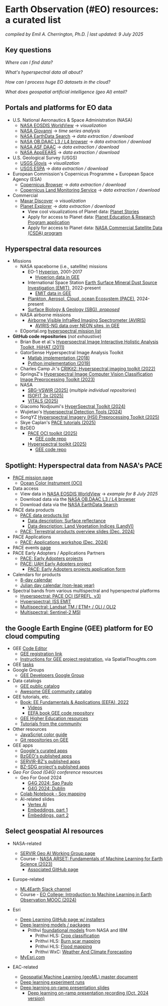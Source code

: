 # Earth Observation (#EO) resources: a curated list

*compiled by Emil A. Cherrington, Ph.D. | last updated: 9 July 2025*

## Key questions
*Where can I find data?*

*What's hyperspectral data all about?*

*How can I process huge EO datasets in the cloud?* 

*What does geospatial artificial intelligence (geo AI) entail?*

## Portals and platforms for EO data
* U.S. National Aeronautics & Space Administration (NASA)
  * [NASA EOSDIS WorldView](https://worldview.earthdata.nasa.gov/) -> *visualization*
  * [NASA Giovanni](https://giovanni.gsfc.nasa.gov/giovanni/) -> *time series analysis*
  * [NASA EarthData Search](https://search.earthdata.nasa.gov/search) -> *data extraction / download*
  * [NASA  OB.DAAC L3 / L4 browser](https://oceandata.sci.gsfc.nasa.gov/l3/) -> *data extraction / download*
  * [NASA ASF DAAC](https://search.asf.alaska.edu/#/) -> *data extraction / download*
  * [NASA AppEEARS](https://appeears.earthdatacloud.nasa.gov/) -> *data extraction / download*
* U.S. Geological Survey (USGS)
  * [USGS Glovis](https://glovis.usgs.gov/app) -> *visualization*
  * [USGS ESPA](https://espa.cr.usgs.gov/) -> *data extraction / download*
* European Commission's Copernicus Programme + European Space Agency (ESA)
  * [Copernicus Browser](https://browser.dataspace.copernicus.eu/) -> *data extraction / download*
  * [Copernicus Land Monitoring Service](https://land.copernicus.eu/en) -> *data extraction / download*
* Commercial
  * [Maxar Discover](https://discover.maxar.com/) -> *visualization*
  * [Planet Explorer](https://www.planet.com/explorer/) -> *data extraction / download*
    * View cool visualizations of Planet data: [Planet Stories](https://www.planet.com/stories/)
    * Apply for access to Planet data: [Planet Education & Research Program application](https://www.planet.com/industries/education-and-research/#apply-now)
    * Apply for access to Planet data: [NASA Commercial Satellite Data (CSDA) program](https://csdap.earthdata.nasa.gov/signup/)

## Hyperspectral data resources
* Missions
  * NASA spaceborne (i.e., satellite) missions
    * EO-1 [Hyperion](https://www.usgs.gov/centers/eros/science/usgs-eros-archive-earth-observing-one-eo-1-hyperion), 2001-2017
      * [Hyperion data in GEE](https://developers.google.com/earth-engine/datasets/catalog/EO1_HYPERION)
    * International Space Station [Earth Surface Mineral Dust Source Investigation (EMIT)](https://earth.jpl.nasa.gov/emit/), 2022-present
      * [EMIT data in GEE](https://developers.google.com/earth-engine/datasets/catalog/NASA_EMIT_L2A_RFL)
    * [Plankton, Aerosol, Cloud, ocean Ecosystem (PACE)](https://pace.oceansciences.org/), 2024-present
    * [Surface Biology & Geology (SBG), *proposed*](https://sbg.jpl.nasa.gov/)
  * NASA airborne missions
    * [Airborne Visible InfraRed Imaging Spectrometer (AVIRIS)](https://aviris.jpl.nasa.gov/)
      * [AVIRIS-NG data over NEON sites, in GEE](https://developers.google.com/earth-engine/datasets/catalog/projects_neon-prod-earthengine_assets_HSI_REFL_002)
  * EOportal.org [hyperspectral mission list](https://www.eoportal.org/other-space-activities/hyperspectral-imaging)
* **GitHub code repositories** (*not exhaustive*)
  * Brian Bue et al.'s [Hyperspectral Image Interactive Holistic Analysis Toolkit, HiiHAT (2011)](https://github.com/dsmbgu8/HiiHAT)
  * GatorSense Hyperspectral Image Analysis Toolkit
    * [Matlab implementation (2018)](https://github.com/GatorSense/hsi_toolkit)
    * [Python implementation (2019)](https://github.com/GatorSense/hsi_toolkit_py)
  * Charles Camp Jr.'s [CRIKit2: Hyperspectral imaging toolkit (2022)](https://github.com/CCampJr/CRIkit2)
  * SpringsZ's [Hyperspectral Image Computer Vision Classification Image Preprocessing Toolkit (2023)](https://github.com/springsZ/Hyperspectral-Image-Computer-Vision-Classification-Image-Preprocessing-Toolkit)
  * NASA
    * [SBG-VSWIR (2025)](https://github.com/sbg-vswir) (*multiple individual repositories*)
    * [ISOFIT 3x (2025)](https://github.com/isofit/isofit)
    * [VITALS (2025)](https://github.com/nasa/VITALS)
  * Giacomo Nodjoumi's [HyperSpectral Toolkit (2024)](https://github.com/Hyradus/HyperSpectralToolkit)
  * Wujietao's [Hyperspectral Detection Tools (2024)](https://github.com/wujietao233/Hyperspectral_Detection_Tools)
  * SongYZ [Hyperspectral Imagery (HSI) Preprocessing Toolkit (2025)](https://github.com/songyz2019/hsi-preprocessing-toolkit)
  * Skye Caplan's [PACE tutorials (2025)](https://github.com/skyecaplan/pace_tutorials)
  * BzGEO
    * [PACE OCI toolkit (2025)](https://github.com/BzGEO/pace_oci_toolkit)
      * [GEE code repo](https://bit.ly/gee_repo_pace_oci)
    * [Hyperspectral toolkit (2025)](https://github.com/BzGEO/hyperspectral_toolkit)
      * [GEE code repo](https://bit.ly/gee_repo_hyperspectral)

## Spotlight: Hyperspectral data from NASA's PACE
* [PACE mission page](https://pace.oceansciences.org/)
  * [Ocean Color Instrument (OCI)](https://pace.oceansciences.org/oci.htm)
* Data access
  * View data in [NASA EOSDIS WorldView](https://go.nasa.gov/4kNDA1z) -> *example for 8 July 2025*
  * Download data via the [NASA  OB.DAAC L3 / L4 browser](https://oceandata.sci.gsfc.nasa.gov/l3/)
  * Download data via the [NASA EarthData Search](https://search.earthdata.nasa.gov/search?fi=OCI&as[platforms][0]=Space-based%20Platforms%3AEarth%20Observation%20Satellites%3A%3APACE&as[instrument][0]=OCI&fpb0=Space-based%20Platforms&fpc0=Earth%20Observation%20Satellites&fps0=PACE)
* PACE data products
  * [PACE data products list](https://pace.oceansciences.org/data_table.htm)
    * [Data description: Surface reflectance](https://oceancolor.gsfc.nasa.gov/data/10.5067/PACE/OCI/L2/SFREFL/3.0)
    * [Data description: Land Vegetation Indices (LandVI)](https://oceancolor.gsfc.nasa.gov/data/10.5067/PACE/OCI/L2/LANDVI/3.0)
  * [PACE: Terrestrial products overview slides (Dec. 2024)](https://pace.oceansciences.org/docs/03-c-Huemmrich_PACE_Terrestrial.pdf)
* PACE Applications
  * [PACE: Applications workshop (Dec. 2024)](https://pace.oceansciences.org/event_archive/2024-PACE-Applications-Workshop.htm)
* PACE events [page](https://pace.oceansciences.org/events.htm)
* PACE Early Adopters / Applications Partners
  * [PACE: Early Adopters projects](https://pace.oceansciences.org/app_adopters.htm)
  * [PACE: UAH Early Adopters project](https://pace.oceansciences.org/people_ea.htm?id=127)
    * [PACE: Early Adopters projects application form](https://forms.gle/ZxUeqDJDZu47SEzD8)
* Calendars for products
  * [8-day calendar](https://bit.ly/pace_oci_8d_cal)
  * [Julian day calendar (non-leap year)](https://satcorps.larc.nasa.gov/safari/JulianDayChart.html)
* Spectral bands from various multispectral and hyperspectral platforms
  * [Hyperspectral: PACE OCI (SFREFL, v3)](https://bit.ly/pace_oci_sr_v3_bands)
  * [Hyperspectral: ISS EMIT](https://bit.ly/iss_emit_bands)
  * [Multispectral: Landsat TM / ETM+ / OLI / OLI2](https://bit.ly/landsat_bands)
  * [Multispectral: Sentinel-2 MSI](https://bit.ly/s2_bands)

## the Google Earth Engine (GEE) platform for EO cloud computing
* GEE [Code Editor](https://code.earthengine.google.com/)
  * [GEE registration link](https://earthengine.google.com/signup/)
  * [Instructions for GEE project registration](https://courses.spatialthoughts.com/gee-sign-up.html), via SpatialThoughts.com
* GEE [tasks](https://code.earthengine.google.com/tasks)
* Google Groups
  * [GEE Developers Google Group](https://groups.google.com/g/google-earth-engine-developers)
* Data catalogs
  * [GEE public catalog](https://developers.google.com/earth-engine/datasets)
  * [Awesome GEE community catalog](https://gee-community-catalog.org/)
* GEE tutorials, etc.
  * [Book: EE Fundamentals & Applications (EEFA), 2022](https://www.eefabook.org/)
    * [Videos](https://www.youtube.com/@eefabook3667/videos)
    * [EEFA book GEE code repository](https://earthengine.googlesource.com/projects/gee-edu/book)
  * [GEE Higher Education resources](https://developers.google.com/earth-engine/tutorials/edu)
  * [Tutorials from the community](https://developers.google.com/earth-engine/tutorials/community/explore)
* Other resources
  * [JavaScript color guide](http://www.javascripter.net/faq/colornam.htm)
  * [Git repositories on GEE](https://earthengine.googlesource.com/)
* GEE apps
   * [Google's curated apps](https://www.earthengine.app/)
   * [BzGEO's published apps](https://bzgeo.users.earthengine.app/)
   * [SERVIR-BZ's published apps](https://servirbz.users.earthengine.app/)
   * [BZ-SDG project's published apps](https://bz-sdg.earthengine.app/)
* *Geo For Good (G4G) conference* resources
  * Geo For Good 2024
    * [G4G 2024: Sao Paulo](https://earthoutreachonair.withgoogle.com/events/geoforgood24-saopaulo)
    * [G4G 2024: Dublin](https://earthoutreachonair.withgoogle.com/events/geoforgood24-dublin)
  * [Colab Notebook - Soy mapping](https://colab.research.google.com/drive/1Iip9Li7ZguMxKUjZ4mbcg_q1EDyAvUB2)
  * AI-related slides
    * [Vertex AI](https://docs.google.com/presentation/d/1eNJDIoJg-ADrxC09JIzl00frjyseEc917rItTDPalGI/edit#slide=id.g303d87bcffc_0_0)
    * [Embeddings, part 1](https://docs.google.com/presentation/d/1ZfBYUNV1w377rkxc3REm5_evyzMJF6szxXGBszKC7uw/edit#slide=id.g3012811fd68_0_1316)
    * [Embeddings, part 2](https://docs.google.com/presentation/d/1azsWfeDuC-ZF5L8LNuWAEe49UOsxC-pPvqyZvSvJThk/edit#slide=id.g303d69aca51_0_197)
 
## Select geospatial AI resources

* NASA-related
  * [SERVIR Geo AI Working Group page](https://sites.google.com/uah.edu/geo-ai-working-group/home)
  * Course - [NASA ARSET: Fundamentals of Machine Learning for Earth Science (2023)](https://appliedsciences.nasa.gov/get-involved/training/english/arset-fundamentals-machine-learning-earth-science)
    * [Associated GitHub page](https://github.com/NASAARSET/ARSET_ML_Fundamentals)

* Europe-related
  * [ML4Earth Slack channel](https://ml4earthworkspace.slack.com/team)
  * Course - [EO College: Introduction to Machine Learning in Earth Observation MOOC (2024)](https://eo-college.org/courses/introduction-to-machine-learning-for-earth-observation/)

* Esri
  * [Deep Learning GitHub page w/ installers](https://github.com/Esri/deep-learning-frameworks?tab=readme-ov-file)
  * [Deep learning models / packages](https://livingatlas.arcgis.com/en/browse/#d=1&type=tool&itemTypes=Deep+Learning+Package)
    * Prithvi [foundational models](https://livingatlas.arcgis.com/en/browse/?q=prithvi#d=1&type=tool&itemTypes=Deep+Learning+Package&q=prithvi) from NASA and IBM
      * Prithvi HLS: [Crop classification](https://www.arcgis.com/home/item.html?id=39e598cb9eed4f1eac28f8484c5f3679)
      * Prithvi HLS: [Burn scar mapping](https://www.arcgis.com/home/item.html?id=9af7af28dd91473bbc8ad40942e74563)
      * Prithvi HLS: [Flood mapping](https://www.arcgis.com/home/item.html?id=29dc90c33daf402caa9293c2088d1057)
      * Prithvi WxC: [Weather And Climate Forecasting](https://www.arcgis.com/home/item.html?id=e5969e62295e4c7881b38ea16b565a2d)
  * [MyEsri.com](https://my.esri.com/)

* EAC-related
  * [Geospatial Machine Learning (geoML) master document](https://bit.ly/geoml)
  * [Deep learning experiment runs](https://bit.ly/geoml_mod_comp)
  * [Deep learning on-ramp presentation slides](https://docs.google.com/presentation/d/1e9h_LQrSyL5oriFHUMxsVyWulQ1ReO1S/edit#slide=id.p1)
    * [Deep learning on-ramp presentation recording (Oct. 2024 version)](https://www.youtube.com/watch?v=H-iAVLtkV0c)
